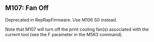 ## M107: Fan Off

Deprecated in RepRapFirmware. Use M106 S0 instead.

Note that M107 will turn off the print cooling fan(s) associated with the current tool (see the F parameter in the M563 command).

